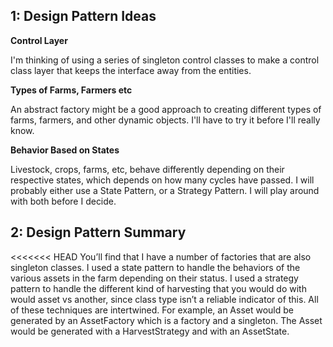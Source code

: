
## 1: Design Pattern Ideas
**Control Layer**

I'm thinking of using a series of singleton control classes to make a control class layer that keeps the interface away from the entities.

**Types of Farms, Farmers etc**

An abstract factory might be a good approach to creating different types of farms, farmers, and other dynamic objects. I'll have to try it before I'll really know.

**Behavior Based on States**

Livestock, crops, farms, etc, behave differently depending on their respective states, which depends on how many cycles have passed. I will probably either use a State Pattern, or a Strategy Pattern. I will play around with both before I decide.

## 2: Design Pattern Summary
<<<<<<< HEAD
You’ll find that I have a number of factories that are also singleton classes. I used a state pattern to handle the behaviors of the various assets in the farm depending on their status. I used a strategy pattern to handle the different kind of harvesting that you would do with would asset vs another, since class type isn’t a reliable indicator of this. All of these techniques are intertwined. For example, an Asset would be generated by an AssetFactory which is a factory and a singleton. The Asset would be generated with a HarvestStrategy and with an AssetState.
